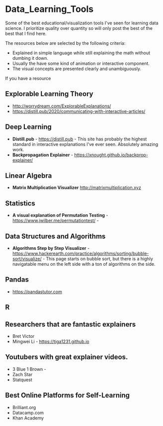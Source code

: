 # Data_Learning_Tools
Some of the best educational/visualization tools I've seen for learning data science.  I prioritize quality over quantity so will only post the best of the best that I find here. 

The resources below are selected by the following criteria:
* Explained in simple language while still explaining the math without dumbing it down.
* Usually the have some kind of animation or interactive component.
* The visual concepts are presented clearly and unambiguously.

If you have a resource

## Explorable Learning Theory
* http://worrydream.com/ExplorableExplanations/
* https://distill.pub/2020/communicating-with-interactive-articles/

## Deep Learning

* **Distill.pub** - https://distill.pub - This site has probably the highest standard in interactive explanations I've ever seen.  Absolutely amazing work.
* **Backpropagation Explainer** - https://xnought.github.io/backprop-explainer/

## Linear Algebra

* **Matrix Multiplication Visualizer** http://matrixmultiplication.xyz

## Statistics
* **A visual explanation of Permutation Testing** - https://www.jwilber.me/permutationtest/ - 

## Data Structures and Algorithms
* **Algorithms Step by Step Visualizer** - https://www.hackerearth.com/practice/algorithms/sorting/bubble-sort/visualize/ - This page starts on bubble sort, but there is a highly navigatable menu on the left side with a ton of algorithms on the side.

## Pandas

* https://pandastutor.com

## R

## Researchers that are fantastic explainers

* Bret Victor
* Mingwei Li - https://tiga1231.github.io

## Youtubers with great explainer videos.

* 3 Blue 1 Brown - 
* Zach Star
* Statquest

## Best Online Platforms for Self-Learning

* Brilliant.org
* Datacamp.com
* Khan Academy

